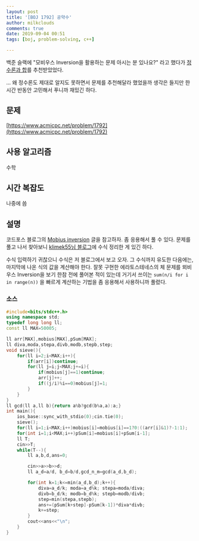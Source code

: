 ```yaml
---
layout: post
title: '[BOJ 1792] 공약수'
author: milkclouds
comments: true
date: 2019-09-04 00:51
tags: [boj, problem-solving, c++]

---
```


백준 슬랙에 "모비우스 Inversion을 활용하는 문제 아시는 분 있나요?" 라고 했다가 [정수론과 합](https://www.acmicpc.net/workbook/view/3039)를 추천받았었다.  


... 왜 정수론도 제대로 알지도 못하면서 문제를 추천해달라 했었을까 생각은 들지만 한시간 반동안 고민해서 푸니까 재밌긴 하다.

## 문제
[https://www.acmicpc.net/problem/1792](https://www.acmicpc.net/problem/1792)  


## 사용 알고리즘  
수학   


## 시간 복잡도  
나중에 씀 


## 설명  
코드포스 블로그의 [Mobius inversion](https://codeforces.com/blog/entry/53925) 글을 참고하자. 좀 응용해서 풀 수 있다. 문제를 풀고 나서 찾아보니 [klimek55님 블로그](https://hrothgar.tistory.com/140)에 수식 정리한 게 있긴 하다.  

수식 입력하기 귀찮으니 수식은 저 블로그에서 보고 오자. 그 수식까지 유도한 다음에는, 마지막에 나온 식의 값을 계산해야 한다. 잘못 구현한 에라토스테네스의 체 문제를 뫼비우스 Inversion을 보기 한참 전에 풀어본 적이 있는데 거기서 쓰이는 `sum(n/i for i in range(n))` 을 빠르게 계산하는 기법을 좀 응용해서 사용하니까 풀렸다.

### 소스  

```cpp
#include<bits/stdc++.h>
using namespace std;
typedef long long ll;
const ll MAX=50005;

ll arr[MAX],mobius[MAX],pSum[MAX];
ll diva,moda,stepa,divb,modb,stepb,step;
void sieve(){
	for(ll i=2;i<MAX;i++){
		if(arr[i])continue;
		for(ll j=i;j<MAX;j+=i){
			if(mobius[j]==1)continue;
			arr[j]++;
			if((j/i)%i==0)mobius[j]=1;
		}
	}
}
ll gcd(ll a,ll b){return a%b?gcd(b%a,a):a;}
int main(){
	ios_base::sync_with_stdio(0);cin.tie(0);
	sieve();
	for(ll i=1;i<MAX;i++)mobius[i]=mobius[i]==1?0:((arr[i]&1)?-1:1);
	for(int i=1;i<MAX;i++)pSum[i]=mobius[i]+pSum[i-1];
	ll T;
	cin>>T;
	while(T--){
		ll a,b,d,ans=0;

		cin>>a>>b>>d;
		ll a_d=a/d, b_d=b/d,gcd_n_m=gcd(a_d,b_d);

		for(int k=1;k<=min(a_d,b_d);k++){
			diva=a_d/k; moda=a_d%k; stepa=moda/diva;
			divb=b_d/k; modb=b_d%k; stepb=modb/divb;
			step=min(stepa,stepb);
			ans+=(pSum[k+step]-pSum[k-1])*diva*divb;
			k+=step;
		}
		cout<<ans<<"\n";
	}
}
```
